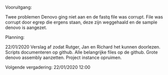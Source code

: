 Vooruitgang:

Twee problemen
Denovo ging niet aan en de fastq file was corrupt. 
File was corrupt door egrep die ergens staan, deze zijn weggehaald en de sample denovo is aangezet.


Planning:

22/01/2020 Verslag af zodat Rutger, Jan en Richard het kunnen doorlezen.
Scripts documenteren op github.
Alle belangrijke files op de github.
Grote denovo assembly aanzetten.
Project instance opruimen.


Volgende vergadering:
22/01/2020 12:00
